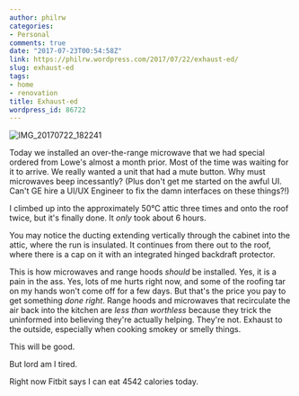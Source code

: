 ```yaml
---
author: philrw
categories:
- Personal
comments: true
date: "2017-07-23T00:54:58Z"
link: https://philrw.wordpress.com/2017/07/22/exhaust-ed/
slug: exhaust-ed
tags:
- home
- renovation
title: Exhaust-ed
wordpress_id: 86722
---
```


![IMG_20170722_182241](/images/img_20170722_182241.jpg)

Today we installed an over-the-range microwave that we had special ordered from Lowe's almost a month prior. Most of the time was waiting for it to arrive. We really wanted a unit that had a mute button. Why must microwaves beep incessantly? (Plus don't get me started on the awful UI. Can't GE hire a UI/UX Engineer to fix the damn interfaces on these things?!)<!--more-->

I climbed up into the approximately 50°C attic three times and onto the roof twice, but it's finally done. It _only_ took about 6 hours.

You may notice the ducting extending vertically through the cabinet into the attic, where the run is insulated. It continues from there out to the roof, where there is a cap on it with an integrated hinged backdraft protector.

This is how microwaves and range hoods _should_ be installed. Yes, it is a pain in the ass. Yes, lots of me hurts right now, and some of the roofing tar on my hands won't come off for a few days. But that's the price you pay to get something _done right_. Range hoods and microwaves that recirculate the air back into the kitchen are _less than worthless_ because they trick the uninformed into believing they're actually helping. They're not. Exhaust to the outside, especially when cooking smokey or smelly things.

This will be good.

But lord am I tired.

Right now Fitbit says I can eat 4542 calories today.
